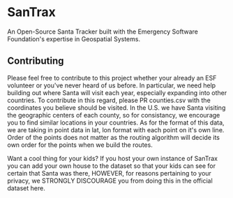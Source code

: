# SanTrax
An Open-Source Santa Tracker built with the Emergency Software Foundation's expertise in Geospatial Systems.

## Contributing
Please feel free to contribute to this project whether your already an ESF volunteer or you've never heard of us before.
In particular, we need help building out where Santa will visit each year, especially expanding into other countries.
To contribute in this regard, please PR counties.csv with the coordinates you believe should be visited. In the U.S. we have Santa visiting the geographic centers of each county, so for consistancy, we encourage you to find similar locations in your countries.
As for the format of this data, we are taking in point data in lat, lon format with each point on it's own line. Order of the points does not matter as the routing algorithm will decide its own order for the points when we build the routes.

Want a cool thing for your kids? If you host your own instance of SanTrax you can add your own house to the dataset so that your kids can see for certain that Santa was there, HOWEVER, for reasons pertaining to your privacy, we STRONGLY DISCOURAGE you from doing this in the official dataset here.
